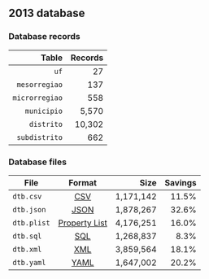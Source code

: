 ## 2013 database

### Database records

|          Table | Records |
| --------------:| -------:|
|           `uf` |      27 |
|  `mesorregiao` |     137 |
| `microrregiao` |     558 |
|    `municipio` |   5,570 |
|     `distrito` |  10,302 |
|  `subdistrito` |     662 |

### Database files

| File        | Format                                                       |      Size | Savings |
| ----------- |:------------------------------------------------------------:| ---------:| -------:|
| `dtb.csv`   | [CSV](https://en.wikipedia.org/wiki/Comma-separated_values)  | 1,171,142 |   11.5% |
| `dtb.json`  | [JSON](https://en.wikipedia.org/wiki/JSON)                   | 1,878,267 |   32.6% |
| `dtb.plist` | [Property List](https://en.wikipedia.org/wiki/Property_list) | 4,176,251 |   16.0% |
| `dtb.sql`   | [SQL](https://en.wikipedia.org/wiki/SQL)                     | 1,268,837 |    8.3% |
| `dtb.xml`   | [XML](https://en.wikipedia.org/wiki/XML)                     | 3,859,564 |   18.1% |
| `dtb.yaml`  | [YAML](https://en.wikipedia.org/wiki/YAML)                   | 1,647,002 |   20.2% |
